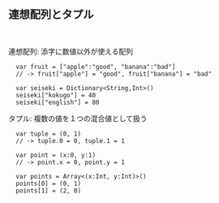 ##  連想配列とタプル

<br>

連想配列: 添字に数値以外が使える配列

```
  var fruit = ["apple":"good", "banana":"bad"]
  // -> fruit["apple"] = "good", fruit["banana"] = "bad"

  var seiseki = Dictionary<String,Int>()
  seiseki["kokugo"] = 40
  seiseki["english"] = 80

```

タプル: 複数の値を１つの混合値として扱う

```
  var tuple = (0, 1)
  // -> tuple.0 = 0, tuple.1 = 1

  var point = (x:0, y:1)
  // -> point.x = 0, point.y = 1

  var points = Array<(x:Int, y:Int)>()
  points[0] = (0, 1)
  points[1] = (2, 0)
```